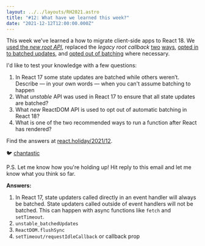 ```yaml
---
layout: ../../layouts/RH2021.astro
title: "#12: What have we learned this week?"
date: "2021-12-12T12:00:00.000Z"
---
```


This week we've learned a how to migrate client-side apps to React 18. We [used the _new root API_](/2021/6), replaced the _legacy root callback_ [two](/2021/7) [ways](/2021/8), [opted in to batched updates](/2021/9), and [opted out of batching](/2021/10) where necessary.

I'd like to test your knowledge with a few questions:

1. In React 17 some state updates are batched while others weren’t. Describe — in your own words — when you can't assume batching to happen
1. What _unstable_ API was used in React 17 to ensure that all state updates are batched?
1. What _new_ ReactDOM API is used to opt out of automatic batching in React 18?
1. What is one of the two recommended ways to run a function after React has rendered?

Find the answers at [react.holiday/2021/12](https://react.holiday/2021/12).

🐦 [chantastic](https://chan.dev/twitter)

P.S.
Let me know how you're holding up!
Hit reply to this email and let me know what you think so far.

**Answers:**

1. In React 17, state updaters called directly in an event handler will always be batched. State updaters called outside of event handlers will not be batched. This can happen with async functions like `fetch` and `setTimeout`.
1. `unstable_batchedUpdates`
1. `ReactDOM.flushSync`
1. `setTimeout/requestIdleCallback` or callback prop
